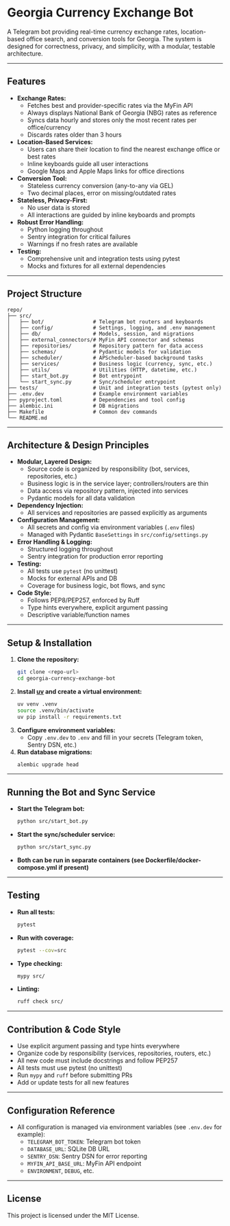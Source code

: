 # Georgia Currency Exchange Bot

A Telegram bot providing real-time currency exchange rates, location-based office search, and conversion tools for Georgia. The system is designed for correctness, privacy, and simplicity, with a modular, testable architecture.

---

## Features

- **Exchange Rates:**
  - Fetches best and provider-specific rates via the MyFin API
  - Always displays National Bank of Georgia (NBG) rates as reference
  - Syncs data hourly and stores only the most recent rates per office/currency
  - Discards rates older than 3 hours
- **Location-Based Services:**
  - Users can share their location to find the nearest exchange office or best rates
  - Inline keyboards guide all user interactions
  - Google Maps and Apple Maps links for office directions
- **Conversion Tool:**
  - Stateless currency conversion (any-to-any via GEL)
  - Two decimal places, error on missing/outdated rates
- **Stateless, Privacy-First:**
  - No user data is stored
  - All interactions are guided by inline keyboards and prompts
- **Robust Error Handling:**
  - Python logging throughout
  - Sentry integration for critical failures
  - Warnings if no fresh rates are available
- **Testing:**
  - Comprehensive unit and integration tests using pytest
  - Mocks and fixtures for all external dependencies

---

## Project Structure

```
repo/
├── src/
│   ├── bot/                # Telegram bot routers and keyboards
│   ├── config/             # Settings, logging, and .env management
│   ├── db/                 # Models, session, and migrations
│   ├── external_connectors/# MyFin API connector and schemas
│   ├── repositories/       # Repository pattern for data access
│   ├── schemas/            # Pydantic models for validation
│   ├── scheduler/          # APScheduler-based background tasks
│   ├── services/           # Business logic (currency, sync, etc.)
│   ├── utils/              # Utilities (HTTP, datetime, etc.)
│   ├── start_bot.py        # Bot entrypoint
│   └── start_sync.py       # Sync/scheduler entrypoint
├── tests/                  # Unit and integration tests (pytest only)
├── .env.dev                # Example environment variables
├── pyproject.toml          # Dependencies and tool config
├── alembic.ini             # DB migrations
├── Makefile                # Common dev commands
└── README.md
```

---

## Architecture & Design Principles

- **Modular, Layered Design:**
  - Source code is organized by responsibility (bot, services, repositories, etc.)
  - Business logic is in the service layer; controllers/routers are thin
  - Data access via repository pattern, injected into services
  - Pydantic models for all data validation
- **Dependency Injection:**
  - All services and repositories are passed explicitly as arguments
- **Configuration Management:**
  - All secrets and config via environment variables (`.env` files)
  - Managed with Pydantic `BaseSettings` in `src/config/settings.py`
- **Error Handling & Logging:**
  - Structured logging throughout
  - Sentry integration for production error reporting
- **Testing:**
  - All tests use `pytest` (no unittest)
  - Mocks for external APIs and DB
  - Coverage for business logic, bot flows, and sync
- **Code Style:**
  - Follows PEP8/PEP257, enforced by Ruff
  - Type hints everywhere, explicit argument passing
  - Descriptive variable/function names

---

## Setup & Installation

1. **Clone the repository:**
   ```sh
   git clone <repo-url>
   cd georgia-currency-exchange-bot
   ```
2. **Install [uv](https://github.com/astral-sh/uv) and create a virtual environment:**
   ```sh
   uv venv .venv
   source .venv/bin/activate
   uv pip install -r requirements.txt
   ```
3. **Configure environment variables:**
   - Copy `.env.dev` to `.env` and fill in your secrets (Telegram token, Sentry DSN, etc.)
4. **Run database migrations:**
   ```sh
   alembic upgrade head
   ```

---

## Running the Bot and Sync Service

- **Start the Telegram bot:**
  ```sh
  python src/start_bot.py
  ```
- **Start the sync/scheduler service:**
  ```sh
  python src/start_sync.py
  ```
- **Both can be run in separate containers (see Dockerfile/docker-compose.yml if present)**

---

## Testing

- **Run all tests:**
  ```sh
  pytest
  ```
- **Run with coverage:**
  ```sh
  pytest --cov=src
  ```
- **Type checking:**
  ```sh
  mypy src/
  ```
- **Linting:**
  ```sh
  ruff check src/
  ```

---

## Contribution & Code Style

- Use explicit argument passing and type hints everywhere
- Organize code by responsibility (services, repositories, routers, etc.)
- All new code must include docstrings and follow PEP257
- All tests must use pytest (no unittest)
- Run `mypy` and `ruff` before submitting PRs
- Add or update tests for all new features

---

## Configuration Reference

- All configuration is managed via environment variables (see `.env.dev` for example):
  - `TELEGRAM_BOT_TOKEN`: Telegram bot token
  - `DATABASE_URL`: SQLite DB URL
  - `SENTRY_DSN`: Sentry DSN for error reporting
  - `MYFIN_API_BASE_URL`: MyFin API endpoint
  - `ENVIRONMENT`, `DEBUG`, etc.

---

## License

This project is licensed under the MIT License.